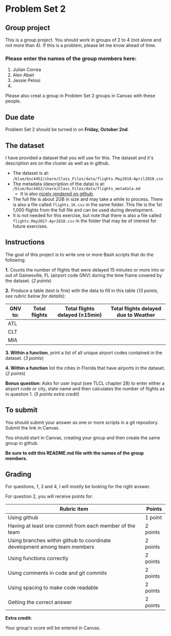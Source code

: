 # Problem Set 2

## Group project
This is a group project.
You should work in groups of 2 to 4 (not alone and not more than 4). If this is a problem, please let me know ahead of time.

### Please enter the names of the group members here:
1. Julian Correa
1. Alex Abair
1. Jessie Pelosi
1. 

Please also creat a group in Problem Set 2 groups in Canvas with these people.

## Due date
Problem Set 2 should be turned in on **Friday, October 2nd**.

## The dataset
I have provided a dataset that you will use for this. The dataset and it's description are on the cluster as well as in github.
 * The dataset is at: `/blue/bsc4452/share/Class_Files/data/flights.May2018-April2020.csv`
 * The metadata (description of the data) is at: `/blue/bsc4452/share/Class_Files/data/flights_metadata.md`
     * It is also [nicely rendered on github](https://github.com/CompToolsRes/Class_Files/blob/master/data/flights_metadata.md).
 * The full file is about 2GB in size and may take a while to process. There is also a file called `flights.1K.csv` in the same folder. This file is the 1st 1,000 flights from the full file and can be used during development.
 * It is not needed for this exercise, but note that there is also a file called `flights.May2017-Apr2018.csv` in the folder that may be of interest for future exercises.

## Instructions

The goal of this project is to write one or more Bash scripts that do the following:

**1.** Counts the number of flights that were delayed 15 minutes or more into or out of Gainesville, FL (airport code GNV) during the time frame covered by the dataset. (*2 points*)

**2.** Produce a table (text is fine) with the data to fill in this table (*13 points, see rubric below for details*):

GNV to: | Total flights | Total flights delayed (≥15min) | Total flights delayed due to Weather
--------|---------------|------------------------|-------------------------------
ATL |
CLT |
MIA |

**3. Within a function**, print a list of all unique airport codes contained in the dataset. (*3 points*)

**4. Within a function** list the cities in Florida that have airports in the dataset. (*2 points*)

**Bonus question:**  Asks for user input (see TLCL chapter 28) to enter either a airport code or city, state name and then calculates the number of flights as in question 1. (*5 points extra credit*)

## To submit

You should submit your answer as one or more scripts in a git repository. Submit the link in Canvas.

You should start in Canvas, creating your group and then create the same group in github.

**Be sure to edit this README.md file with the names of the group members.**

## Grading

For questions, 1, 3 and 4, I will mostly be looking for the right answer.


For question 2, you will receive points for:

Rubric item | Points | 
------------|--------|
Using github| 1 point | 
Having at least one commit from each member of the team | 2 points |
Using branches within github to coordinate development among team members | 2 points |
Using functions correctly | 2 points |
Using comments in code and git commits | 2 points |
Using spacing to make code readable | 2 points |
Getting the correct answer | 2 points |

**Extra credit:**

Your group's score will be entered in Canvas.
